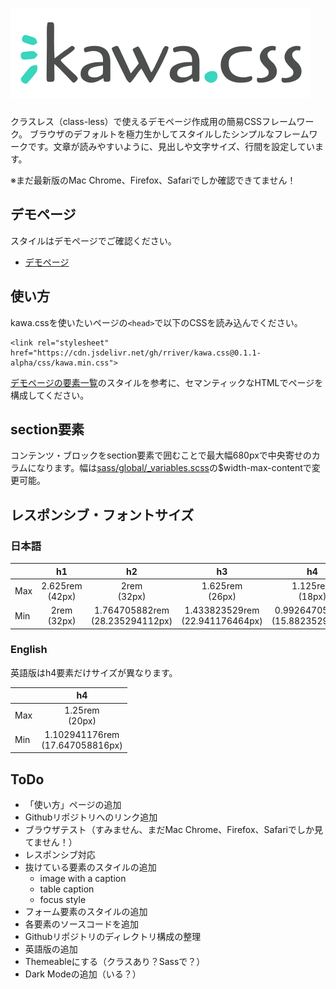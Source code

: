 # [![kawa.css](img/kawacss-logo.svg)](https://kawacss.rriver.dev)

クラスレス（class-less）で使えるデモページ作成用の簡易CSSフレームワーク。
ブラウザのデフォルトを極力生かしてスタイルしたシンプルなフレームワークです。文章が読みやすいように、見出しや文字サイズ、行間を設定しています。

※まだ最新版のMac Chrome、Firefox、Safariでしか確認できてません！

## デモページ
スタイルはデモページでご確認ください。

- [デモページ](https://kawacss.rriver.dev/)

## 使い方
kawa.cssを使いたいページの`<head>`で以下のCSSを読み込んでください。

```
<link rel="stylesheet" href="https://cdn.jsdelivr.net/gh/rriver/kawa.css@0.1.1-alpha/css/kawa.min.css">
```

[デモページの要素一覧](https://kawacss.rriver.dev/elements.html)のスタイルを参考に、セマンティックなHTMLでページを構成してください。

## section要素
コンテンツ・ブロックをsection要素で囲むことで最大幅680pxで中央寄せのカラムになります。幅は[sass/global/_variables.scss](_variables.scss)の$width-max-contentで変更可能。

## レスポンシブ・フォントサイズ
### 日本語
|| h1 | h2 | h3 | h4 | p |
|--|:--:|:--:|:--:|:--:|:--:|
| Max | 2.625rem<br>(42px) | 2rem<br>(32px) | 1.625rem<br>(26px) | 1.125rem<br>(18px) | 1.0625rem<br>(17px) |
| Min | 2rem<br>(32px) | 1.764705882rem<br>(28.235294112px) | 1.433823529rem<br>(22.941176464px) | 0.992647059rem<br>(15.882352944px) | 0.9375rem<br>(15px) |

### English
英語版はh4要素だけサイズが異なります。

|| h4 |
|--|:--:|
| Max | 1.25rem<br>(20px) |
| Min | 1.102941176rem<br>(17.647058816px) |

## ToDo
- 「使い方」ページの追加
- Githubリポジトリへのリンク追加
- ブラウザテスト（すみません、まだMac Chrome、Firefox、Safariでしか見てません！）
- レスポンシブ対応
- 抜けている要素のスタイルの追加
  - image with a caption
  - table caption
  - focus style
- フォーム要素のスタイルの追加
- 各要素のソースコードを追加
- Githubリポジトリのディレクトリ構成の整理
- 英語版の追加
- Themeableにする（クラスあり？Sassで？）
- Dark Modeの追加（いる？）